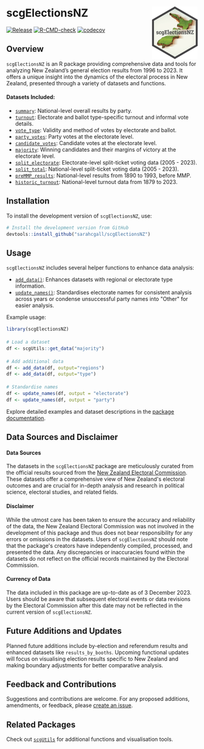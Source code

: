 scgElectionsNZ <a href="https://sarahcgall.github.io/scgElectionsNZ/"><img src="man/figures/logo.png" align="right" height="138" alt="" /></a>
================
<!-- badges: start -->
[![Release](https://img.shields.io/badge/Release-development%20version%200&#46;0&#46;1-1c75bc)](https://github.com/sarahcgall/scgElectionsNZ/blob/master/NEWS.md)
[![R-CMD-check](https://github.com/sarahcgall/scgElectionsNZ/actions/workflows/R-CMD-check.yaml/badge.svg)](https://github.com/sarahcgall/scgElectionsNZ/actions/workflows/R-CMD-check.yaml)
[![codecov](https://codecov.io/gh/sarahcgall/scgElectionsNZ/graph/badge.svg?token=KRX0FWHUAO)](https://codecov.io/gh/sarahcgall/scgElectionsNZ)
<!-- badges: end -->

## Overview

`scgElectionsNZ` is an R package providing comprehensive data and tools for analyzing New Zealand’s general election 
results from 1996 to 2023. It offers a unique insight into the dynamics of the electoral process in New Zealand, 
presented through a variety of datasets and functions.

#### Datasets Included:

* [`summary`](https://sarahcgall.github.io/scgElectionsNZ/reference/summary.html): National-level overall results by party.
* [`turnout`](https://sarahcgall.github.io/scgElectionsNZ/reference/turnout.html): Electorate and ballot type-specific turnout and informal vote details.
* [`vote_type`](https://sarahcgall.github.io/scgElectionsNZ/reference/vote_type.html): Validity and method of votes by electorate and ballot.
* [`party_votes`](https://sarahcgall.github.io/scgElectionsNZ/reference/party_votes.html): Party votes at the electorate level.
* [`candidate_votes`](https://sarahcgall.github.io/scgElectionsNZ/reference/candidate_votes.html): Candidate votes at the electorate level.
* [`majority`](https://sarahcgall.github.io/scgElectionsNZ/reference/majority.html): Winning candidates and their margins of victory at the electorate level.
* [`split_electorate`](https://sarahcgall.github.io/scgElectionsNZ/reference/split_electorate.html): Electorate-level split-ticket voting data (2005 - 2023).
* [`split_total`](https://sarahcgall.github.io/scgElectionsNZ/reference/split_total.html): National-level split-ticket voting data (2005 - 2023).
* [`preMMP_results`](https://sarahcgall.github.io/scgElectionsNZ/reference/preMMP_results.html): National-level results from 1890 to 1993, before MMP.
* [`historic_turnout`](https://sarahcgall.github.io/scgElectionsNZ/reference/turnout_historic.html): National-level turnout data from 1879 to 2023.

## Installation

To install the development version of `scgElectionsNZ`, use:

``` r
# Install the development version from GitHub
devtools::install_github("sarahcgall/scgElectionsNZ")
```

## Usage
`scgElectionsNZ` includes several helper functions to enhance data analysis:

* [`add_data()`](https://sarahcgall.github.io/scgElectionsNZ/reference/add_data.html): Enhances datasets with regional or electorate type information.
* [`update_names()`](https://sarahcgall.github.io/scgElectionsNZ/reference/update_names.html): Standardises electorate names for consistent analysis across years or condense unsuccessful party names into "Other" for easier analysis.

Example usage:
``` r
library(scgElectionsNZ)

# Load a dataset
df <- scgUtils::get_data("majority")

# Add additional data
df <- add_data(df, output="regions")
df <- add_data(df, output="type")

# Standardise names
df <- update_names(df, output = "electorate")
df <- update_names(df, output = "party")

```

Explore detailed examples and dataset descriptions in the 
[package documentation](https://sarahcgall.github.io/scgElectionsNZ/reference/index.html).

## Data Sources and Disclaimer
#### Data Sources
The datasets in the `scgElectionsNZ` package are meticulously curated from the official results sourced from the [New Zealand Electoral Commission](https://electionresults.govt.nz/).
These datasets offer a comprehensive view of New Zealand's electoral outcomes and are crucial for in-depth analysis and research in political science, electoral studies, and related fields.

#### Disclaimer
While the utmost care has been taken to ensure the accuracy and reliability of the data, the New Zealand Electoral Commission 
was not involved in the development of this package and thus does not bear responsibility for any errors or omissions in the datasets. 
Users of `scgElectionsNZ` should note that the package's creators have independently compiled, processed, and presented the data. 
Any discrepancies or inaccuracies found within the datasets do not reflect on the official records maintained by the Electoral Commission.

#### Currency of Data
The data included in this package are up-to-date as of 3 December 2023. Users should be aware that subsequent electoral 
events or data revisions by the Electoral Commission after this date may not be reflected in the current version of `scgElectionsNZ`.

## Future Additions and Updates
Planned future additions include by-election and referendum results and enhanced datasets like `results_by_booths`. 
Upcoming functional updates will focus on visualising election results specific to New Zealand and making boundary
adjustments for better comparative analysis.

## Feedback and Contributions
Suggestions and contributions are welcome. For any proposed additions, amendments, or feedback, please [create an issue](https://github.com/sarahcgall/scgElectionsNZ/issues).

## Related Packages
Check out [`scgUtils`](https://github.com/sarahcgall/scgUtils) for additional functions and visualisation tools.
